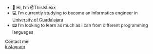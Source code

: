 - 👋 Hi, I’m @ThisIsLexx
- 💻 I’m currently studying to become an informatics engineer in [University of Guadalajara](https://https://www.udg.mx/)
- 📟 I’m looking to learn as much as i can from different programming languages

Contact me! <br>
[instagram](https://instagram.com/_thisislexx_) <br>

